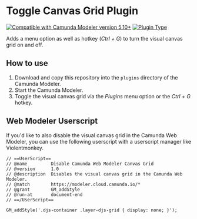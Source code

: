 # Toggle Canvas Grid Plugin

[![Compatible with Camunda Modeler version 5.10+](https://img.shields.io/badge/Modeler_Version-5.10+-blue.svg)](#) [![Plugin Type](https://img.shields.io/badge/Plugin_Type-Styles-orange.svg)](#)

Adds a menu option as well as hotkey (_Ctrl + G_) to turn the visual canvas grid on and off.

## How to use

1. Download and copy this repository into the `plugins` directory of the Camunda Modeler.
2. Start the Camunda Modeler.
3. Toggle the visual canvas grid via the _Plugins_ menu option or the _Ctrl + G_ hotkey.

## Web Modeler Userscript

If you'd like to also disable the visual canvas grid in the Camunda Web Modeler, you can use the following userscript with a userscript manager like Violentmonkey.

```
// ==UserScript==
// @name         Disable Camunda Web Modeler Canvas Grid
// @version      1.0
// @description  Disables the visual canvas grid in the Camunda Web Modeler.
// @match        https://modeler.cloud.camunda.io/*
// @grant        GM_addStyle
// @run-at       document-end
// ==/UserScript==

GM_addStyle('.djs-container .layer-djs-grid { display: none; }');
```